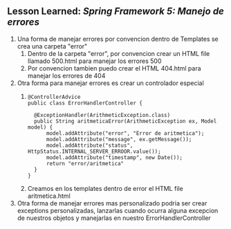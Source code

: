 ## Lesson Learned: *Spring Framework 5: Manejo de errores*
1. Una forma de manejar errores por convencion dentro de Templates se crea una carpeta "error"
   1. Dentro de la carpeta "error", por convencion crear un HTML file llamado 500.html para manejar los errores 500
   2. Por convencion tambien puedo crear el HTML 404.html para manejar los errores de 404
2. Otra forma para manejar errores es crear un controlador especial
   1. ```
      @ControllerAdvice
      public class ErrorHandlerController {
        
        @ExceptionHandler(ArithmeticException.class)
        public String aritmeticaError(ArithmeticException ex, Model model) {
            model.addAttribute("error", "Error de aritmetica");
            model.addAttribute("message", ex.getMessage());
            model.addAttribute("status", HttpStatus.INTERNAL_SERVER_ERROOR.value());
            model.addAttribute("timestamp", new Date());
            return "error/aritmetica"
        }
      }
      ```
   2. Creamos en los templates dentro de error el HTML file aritmetica.html
3. Otra forma de manejar errores mas personalizado podria ser crear exceptions personalizadas, lanzarlas cuando ocurra alguna excepcion de nuestros objetos y manejarlas en nuestro ErrorHandlerController